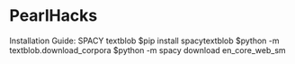 # PearlHacks
Installation Guide:
SPACY textblob
$pip install spacytextblob 
$python -m textblob.download_corpora
$python -m spacy download en_core_web_sm
